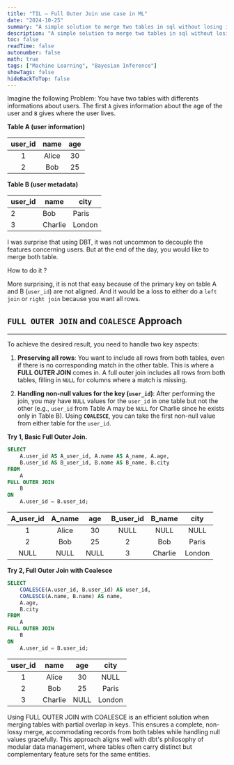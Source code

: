 ```yaml
---
title: "TIL — Full Outer Join use case in ML"
date: "2024-10-25"
summary: "A simple solution to merge two tables in sql without losing information"
description: "A simple solution to merge two tables in sql without losing information"
toc: false
readTime: false
autonumber: false
math: true
tags: ["Machine Learning", "Bayesian Inference"]
showTags: false
hideBackToTop: false
---
```


Imagine the following Problem: You have two tables with differents informations about users.
The first `A` gives information about the age of the user and `B` gives where the user lives.

**Table A (user information)**

| user_id | name  | age  |
| :-----: | :---: | :--: |
|    1    | Alice |  30  |
|    2    |  Bob  |  25  |

**Table B (user metadata)**

| user_id | name    | city   |
| ------- | ------- | ------ |
| 2       | Bob     | Paris  |
| 3       | Charlie | London |

I was surprise that using DBT, it was not uncommon to decouple the features concerning users.
But at the end of the day, you would like to merge both table.

How to do it ? 

More surprising, it is not that easy because of the primary key on table A and B (`user_id`) are not aligned. 
And it would be a loss to either do a `left join` or `right join` because you want all rows.

##  `FULL OUTER JOIN` and `COALESCE` Approach
---

To achieve the desired result, you need to handle two key aspects:

1. **Preserving all rows**: You want to include all rows from both tables, even if there is no corresponding match in the other table. This is where a **FULL OUTER JOIN** comes in.
A full outer join includes all rows from both tables, filling in `NULL` for columns where a match is missing.

2. **Handling non-null values for the key (`user_id`)**: After performing the join, you may have `NULL` values for the `user_id` in one table but not the other (e.g., `user_id` from Table A may be `NULL` for Charlie since he exists only in Table B). 
   Using **`COALESCE`**, you can take the first non-null value from either table for the `user_id`.

**Try 1, Basic Full Outer Join.**

```sql
SELECT 
    A.user_id AS A_user_id, A.name AS A_name, A.age,
    B.user_id AS B_user_id, B.name AS B_name, B.city
FROM 
    A
FULL OUTER JOIN 
    B
ON 
    A.user_id = B.user_id;
```

| A_user_id |  A_name  |  age  | B_user_id |  B_name  |  city  |
|:---------:|:--------:|:-----:|:---------:|:--------:|:------:|
|     1     |  Alice   |   30  |    NULL   |   NULL   |  NULL  |
|     2     |   Bob    |   25  |     2     |   Bob    |  Paris |
|   NULL    |   NULL   |  NULL |     3     | Charlie  | London |

**Try 2, Full Outer Join with Coalesce**

```sql
SELECT 
    COALESCE(A.user_id, B.user_id) AS user_id, 
    COALESCE(A.name, B.name) AS name, 
    A.age, 
    B.city
FROM 
    A
FULL OUTER JOIN 
    B
ON 
    A.user_id = B.user_id;
```

| user_id |  name   |  age  |  city  |
|:-------:|:-------:|:-----:|:------:|
|    1    |  Alice  |   30  |  NULL  |
|    2    |   Bob   |   25  | Paris  |
|    3    | Charlie |  NULL | London |


Using FULL OUTER JOIN with COALESCE is an efficient solution when merging tables with partial overlap in keys. This ensures a complete, non-lossy merge, accommodating records from both tables while handling null values gracefully. This approach aligns well with dbt's philosophy of modular data management, where tables often carry distinct but complementary feature sets for the same entities.